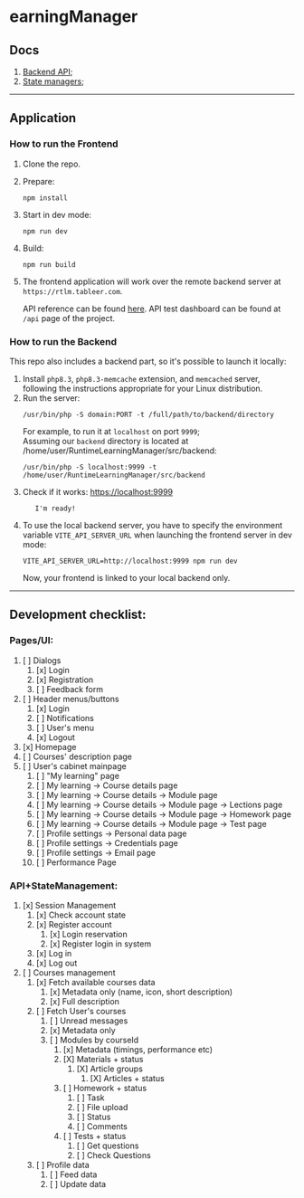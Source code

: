 # earningManager

## Docs

1. [Backend API](./src/backend/help.md);
2. [State managers](./src/stores/docs);

----

## Application

### How to run the Frontend

1. Clone the repo.
2. Prepare:
    ```
    npm install
    ```
3. Start in dev mode:
   ```
   npm run dev
   ```
4. Build:
   ```
   npm run build
   ```
5. The frontend application will work over the remote backend server at `https://rtlm.tableer.com`.

   API reference can be found [here](./src/backend/help.md).
   API test dashboard can be found at `/api` page of the project.

### How to run the Backend

This repo also includes a backend part, so it's possible to launch it locally:

1. Install `php8.3`, `php8.3-memcache` extension, and `memcached` server, following the instructions appropriate for
   your Linux distribution.
2. Run the server:
   ```
   /usr/bin/php -S domain:PORT -t /full/path/to/backend/directory
   ```
   For example, to run it at `localhost` on port `9999`;    
   Assuming our `backend` directory is located at /home/user/RuntimeLearningManager/src/backend:
   ```
   /usr/bin/php -S localhost:9999 -t /home/user/RuntimeLearningManager/src/backend
   ```
3. Check if it works: [https://localhost:9999](https://localhost:9999)
   ```
      I'm ready!
   ```
4. To use the local backend server, you have to specify the environment variable `VITE_API_SERVER_URL` when launching
   the frontend server in dev mode:
   ```
   VITE_API_SERVER_URL=http://localhost:9999 npm run dev
   ```
   Now, your frontend is linked to your local backend only.

 ----

## Development checklist:

### Pages/UI:

1. [ ] Dialogs
    1. [x] Login
    2. [x] Registration
    3. [ ] Feedback form
2. [ ] Header menus/buttons
    1. [x] Login
    2. [ ] Notifications
    3. [ ] User's menu
    4. [x] Logout
3. [x] Homepage
4. [ ] Courses' description page
5. [ ] User's cabinet mainpage
    1. [ ] "My learning" page
    2. [ ] My learning -> Course details page
    3. [ ] My learning -> Course details -> Module page
    4. [ ] My learning -> Course details -> Module page -> Lections page
    5. [ ] My learning -> Course details -> Module page -> Homework page
    6. [ ] My learning -> Course details -> Module page -> Test page
    7. [ ] Profile settings -> Personal data page
    8. [ ] Profile settings -> Credentials page
    9. [ ] Profile settings -> Email page
    10. [ ] Performance Page

### API+StateManagement:

1. [x] Session Management
    1. [x] Check account state
    2. [x] Register account
        1. [x] Login reservation
        2. [x] Register login in system
    3. [x] Log in
    4. [x] Log out
2. [ ] Courses management
    1. [x] Fetch available courses data
        1. [x] Metadata only (name, icon, short description)
        2. [x] Full description
    2. [ ] Fetch User's courses
        1. [ ] Unread messages
        2. [x] Metadata only
        3. [ ] Modules by courseId
            1. [x] Metadata (timings, performance etc)
            2. [X] Materials + status
                1. [X] Article groups
                    1. [X] Articles + status
            3. [ ] Homework + status
                1. [ ] Task
                2. [ ] File upload
                3. [ ] Status
                4. [ ] Comments
            4. [ ] Tests + status
                1. [ ] Get questions
                2. [ ] Check Questions
    3. [ ] Profile data
        1. [ ] Feed data
        2. [ ] Update data